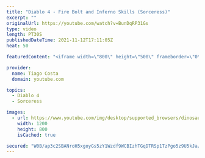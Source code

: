 ```yaml
---
title: "Diablo 4 - Fire Bolt and Inferno Skills (Sorceress)"
excerpt: ""
originalUrl: https://youtube.com/watch?v=BunDqRP31Gs
type: video
length: PT30S
publishedDateTime: 2021-11-12T17:11:05Z
heat: 50

featuredContent: "<iframe width=\"800\" height=\"500\" frameborder=\"0\" src=\"https://www.youtube.com/embed/BunDqRP31Gs\" allow=\"accelerometer; autoplay; encrypted-media; gyroscope; picture-in-picture\" allowfullscreen></iframe>"

provider:
  name: Tiago Costa
  domain: youtube.com

topics:
  - Diablo 4
  - Sorceress

images:
  - url: https://www.youtube.com/img/desktop/supported_browsers/dinosaur.png
    width: 1200
    height: 800
    isCached: true

secured: "W0B/ap3c2SBANroH5xgoyGs5zY1Wzdf9WCBIzhTGqDTRSp1TzPgo5z9U5kJa/G7jjgwV2xqzR3PhdDo1lL8wIomdgIJWgCKGAZmn1ZePcPXLFrEUOzC9/cS2FMAuGXJg73mqJa3npPdWt/K/OXG7d2RVzAa2VxbS3knpzZ0KHx/zcO+Go4sANS/ow/2DGH02Fk8xo8Bbu59FfjkwmixUbOJTL8nTGAdMz94e84sgE6J7GsPa2l0jI0Fl+JLUmrf7bWpnBjwGYqr1ewcUn/gijmNYuxoWpIV3sfHF8IVEwE/XBv0lQ7M/xuAmmo+goIMVDQC6PnbXygyriUdJD5spUAlXZ1TDDChTT6hRmXA829twOSwaP4x8OTjiM095/0NNqm9XMwEIhnVTdUoh1YrZU6El1IzMNKWjmvyDSbe4wS8=;NIR9t5CgyTOp9h9yc06pqA=="
---
```



